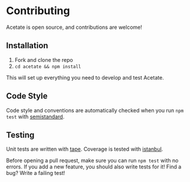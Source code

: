 # Contributing

Acetate is open source, and contributions are welcome!

## Installation

1. Fork and clone the repo
2. `cd acetate && npm install`

This will set up everything you need to develop and test Acetate.

## Code Style

Code style and conventions are automatically checked when you run `npm test` with [semistandard](https://www.npmjs.com/package/semistandard).

## Testing

Unit tests are written with [tape](https://www.npmjs.com/package/tape). Coverage is tested with [istanbul](https://gotwarlost.github.io/istanbul/).

Before opening a pull request, make sure you can run `npm test` with no errors. If you add a new feature, you should also write tests for it! Find a bug? Write a failing test!
